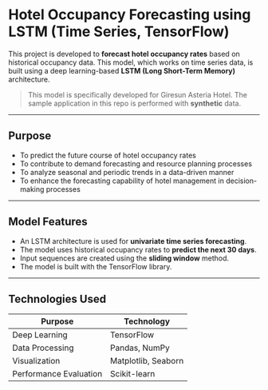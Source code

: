 # Hotel Occupancy Forecasting using LSTM (Time Series, TensorFlow)

This project is developed to **forecast hotel occupancy rates** based on historical occupancy data. This model, which works on time series data, is built using a deep learning-based **LSTM (Long Short-Term Memory)** architecture.

> This model is specifically developed for Giresun Asteria Hotel.
> The sample application in this repo is performed with **synthetic** data.

---

## Purpose

- To predict the future course of hotel occupancy rates
- To contribute to demand forecasting and resource planning processes
- To analyze seasonal and periodic trends in a data-driven manner
- To enhance the forecasting capability of hotel management in decision-making processes

---

## Model Features

- An LSTM architecture is used for **univariate time series forecasting**.
- The model uses historical occupancy rates to **predict the next 30 days**.
- Input sequences are created using the **sliding window** method.
- The model is built with the TensorFlow library.

---

## Technologies Used

| Purpose               | Technology                |
|-----------------------|---------------------------|
| Deep Learning         | TensorFlow       |
| Data Processing       | Pandas, NumPy             |
| Visualization         | Matplotlib, Seaborn       |
| Performance Evaluation| Scikit-learn              |
